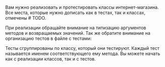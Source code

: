 Вам нужно реализовать и протестировать классы интернет-магазина. Все места, которые нужно дописать как в тестах, так и классах, отмечены # TODO.

При реализации обращайте внимание на типизацию аргументов методов и возвращаемых значений. Так же обратите внимание на организацию тестов в файле с тестами:

Тесты сгруппированы по классу, который они тестируют.
Каждый тест называется именем соответствующего ему метода.
Вы можете начать как с реализации классов, так и с тестов.